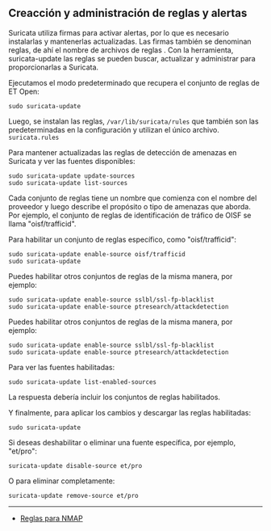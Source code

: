 ## Creacción y administración de reglas y alertas

Suricata utiliza firmas para activar alertas, por lo que es necesario instalarlas y mantenerlas actualizadas. Las firmas también se denominan reglas, de ahí el nombre de archivos de reglas . Con la herramienta, suricata-update las reglas se pueden buscar, actualizar y administrar para proporcionarlas a Suricata.

Ejecutamos el modo predeterminado que recupera el conjunto de reglas de ET Open:

```
sudo suricata-update
```
Luego, se instalan las reglas, ```/var/lib/suricata/rules``` que también son las predeterminadas en la configuración y utilizan el único archivo. ``` suricata.rules ```

Para mantener actualizadas las reglas de detección de amenazas en Suricata y ver las fuentes disponibles:

```
sudo suricata-update update-sources
sudo suricata-update list-sources
```
Cada conjunto de reglas tiene un nombre que comienza con el nombre del proveedor y luego describe el propósito o tipo de amenazas que aborda. Por ejemplo, el conjunto de reglas de identificación de tráfico de OISF se llama "oisf/trafficid".

Para habilitar un conjunto de reglas específico, como "oisf/trafficid":

```
sudo suricata-update enable-source oisf/trafficid
sudo suricata-update
```
Puedes habilitar otros conjuntos de reglas de la misma manera, por ejemplo:

```
sudo suricata-update enable-source sslbl/ssl-fp-blacklist
sudo suricata-update enable-source ptresearch/attackdetection
```
Puedes habilitar otros conjuntos de reglas de la misma manera, por ejemplo:

```
sudo suricata-update enable-source sslbl/ssl-fp-blacklist
sudo suricata-update enable-source ptresearch/attackdetection
```
Para ver las fuentes habilitadas:

```
sudo suricata-update list-enabled-sources
```

La respuesta debería incluir los conjuntos de reglas habilitados.

Y finalmente, para aplicar los cambios y descargar las reglas habilitadas:

```
sudo suricata-update
```
Si deseas deshabilitar o eliminar una fuente específica, por ejemplo, "et/pro":

```
suricata-update disable-source et/pro 
```

O para eliminar completamente:

```
suricata-update remove-source et/pro
```



- - - 

- [Reglas para NMAP](nmap.md)

